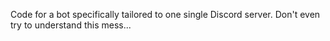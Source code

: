 Code for a bot specifically tailored to one single Discord server. Don't even try to understand this mess...
